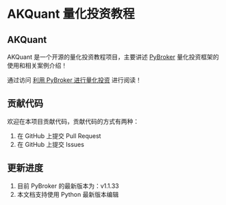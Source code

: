 # AKQuant 量化投资教程

## AKQuant

AKQuant 是一个开源的量化投资教程项目，主要讲述 [PyBroker](https://github.com/edtechre/pybroker) 量化投资框架的使用和相关案例介绍！

通过访问 [利用 PyBroker 进行量化投资](https://akquant.akfamily.xyz/) 进行阅读！

## 贡献代码

欢迎在本项目贡献代码，贡献代码的方式有两种：

1. 在 GitHub 上提交 Pull Request
2. 在 GitHub 上提交 Issues

## 更新进度

1. 目前 PyBroker 的最新版本为：v1.1.33
2. 本文档支持使用 Python 最新版本编辑
